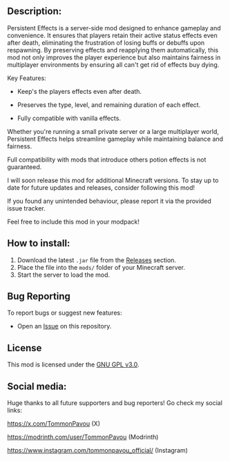 ## Description:
Persistent Effects is a server-side mod designed to enhance gameplay and convenience. It ensures that players retain their active status effects even after death, eliminating the frustration of losing buffs or debuffs upon respawning. By preserving effects and reapplying them automatically, this mod not only improves the player experience but also maintains fairness in multiplayer environments by ensuring all can't get rid of effects buy dying.

Key Features:

  - Keep's the players effects even after death.

  - Preserves the type, level, and remaining duration of each effect.

  - Fully compatible with vanilla effects.

Whether you're running a small private server or a large multiplayer world, Persistent Effects helps streamline gameplay while maintaining balance and fairness.

Full compatibility with mods that introduce others potion effects is not guaranteed.

I will soon release this mod for additional Minecraft versions. To stay up to date for future updates and releases, consider following this mod!

If you found any unintended behaviour, please report it via the provided issue tracker.

Feel free to include this mod in your modpack!

## How to install:
1. Download the latest `.jar` file from the [Releases](https://github.com/TommonPavou/Persistent-Effects/releases) section.
2. Place the file into the `mods/` folder of your Minecraft server.
3. Start the server to load the mod.


## Bug Reporting
To report bugs or suggest new features:
- Open an [Issue](https://github.com/TommonPavou/Persistent-Effects/issues) on this repository.


## License
This mod is licensed under the [GNU GPL v3.0](./LICENSE).


## Social media:
Huge thanks to all future supporters and bug reporters!
Go check my social links:

https://x.com/TommonPavou (X)

https://modrinth.com/user/TommonPavou (Modrinth)

https://www.instagram.com/tommonpavou_official/ (Instagram)
